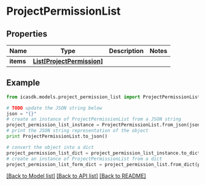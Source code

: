 # ProjectPermissionList


## Properties
Name | Type | Description | Notes
------------ | ------------- | ------------- | -------------
**items** | [**List[ProjectPermission]**](ProjectPermission.md) |  | 

## Example

```python
from icasdk.models.project_permission_list import ProjectPermissionList

# TODO update the JSON string below
json = "{}"
# create an instance of ProjectPermissionList from a JSON string
project_permission_list_instance = ProjectPermissionList.from_json(json)
# print the JSON string representation of the object
print ProjectPermissionList.to_json()

# convert the object into a dict
project_permission_list_dict = project_permission_list_instance.to_dict()
# create an instance of ProjectPermissionList from a dict
project_permission_list_form_dict = project_permission_list.from_dict(project_permission_list_dict)
```
[[Back to Model list]](../README.md#documentation-for-models) [[Back to API list]](../README.md#documentation-for-api-endpoints) [[Back to README]](../README.md)


